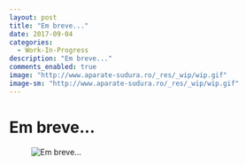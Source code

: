 ```yaml
---
layout: post
title: "Em breve..."
date: 2017-09-04
categories:
  - Work-In-Progress
description: "Em breve..."
comments_enabled: true
image: "http://www.aparate-sudura.ro/_res/_wip/wip.gif"
image-sm: "http://www.aparate-sudura.ro/_res/_wip/wip.gif"
---
```


<h1>Em breve...</h1>
<figure>
  <img src="http://www.dspace3.com/underdev.gif" alt="Em breve..."/>
</figure>
